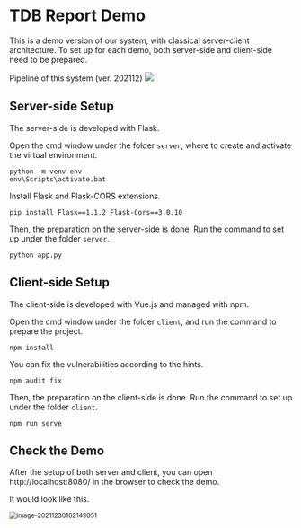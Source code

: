 # TDB Report Demo

This is a demo version of our system, with classical server-client architecture.
To set up for each demo, both server-side and client-side need to be prepared.

Pipeline of this system (ver. 202112)
![](https://gyazo.com/bb95ea7d5eac8086ce9bcc0e9d4f2cfd.png)

## Server-side Setup

The server-side is developed with Flask.

Open the cmd window under the folder `server`, where to create and activate the virtual environment.

```
python -m venv env
env\Scripts\activate.bat
```

Install Flask and Flask-CORS extensions.

```
pip install Flask==1.1.2 Flask-Cors==3.0.10
```

Then, the preparation on the server-side is done.
Run the command to set up under the folder `server`.

```
python app.py
```

## Client-side Setup

The client-side is developed with Vue.js and managed with npm.

Open the cmd window under the folder `client`, and run the command to prepare the project.

```
npm install
```

You can fix the vulnerabilities according to the hints.

```
npm audit fix
```

Then, the preparation on the client-side is done. 
Run the command to set up under the folder `client`.

```
npm run serve
```

## Check the Demo

After the setup of both server and client, you can open http://localhost:8080/ in the browser to check the demo.

It would look like this.

<img src="C:\Users\Yuki_\AppData\Roaming\Typora\typora-user-images\image-20211230162149051.png" alt="image-20211230162149051" style="zoom:80%;" />
